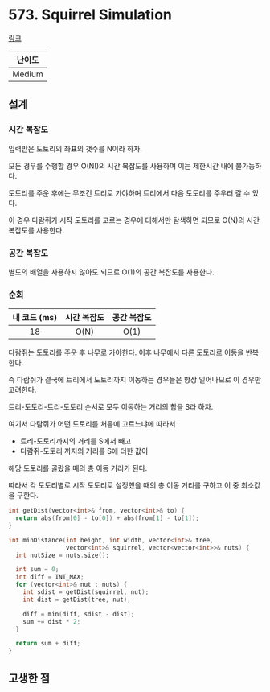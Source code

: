 # 573. Squirrel Simulation

[링크](https://leetcode.com/problems/squirrel-simulation/)

| 난이도 |
| :----: |
| Medium |

## 설계

### 시간 복잡도

입력받은 도토리의 좌표의 갯수를 N이라 하자.

모든 경우를 수행할 경우 O(N!)의 시간 복잡도를 사용하며 이는 제한시간 내에 불가능하다.

도토리를 주운 후에는 무조건 트리로 가야하며 트리에서 다음 도토리를 주우러 갈 수 있다.

이 경우 다람쥐가 시작 도토리를 고르는 경우에 대해서만 탐색하면 되므로 O(N)의 시간 복잡도를 사용한다.

### 공간 복잡도

별도의 배열을 사용하지 않아도 되므로 O(1)의 공간 복잡도를 사용한다.

### 순회

| 내 코드 (ms) | 시간 복잡도 | 공간 복잡도 |
| :----------: | :---------: | :---------: |
|      18      |    O(N)     |    O(1)     |

다람쥐는 도토리를 주운 후 나무로 가야한다. 이후 나무에서 다른 도토리로 이동을 반복한다.

즉 다람쥐가 결국에 트리에서 도토리까지 이동하는 경우들은 항상 일어나므로 이 경우만 고려한다.

트리-도토리-트리-도토리 순서로 모두 이동하는 거리의 합을 S라 하자.

여기서 다람쥐가 어떤 도토리를 처음에 고르느냐에 따라서

- 트리-도토리까지의 거리를 S에서 빼고
- 다람쥐-도토리 까지의 거리를 S에 더한 값이

해당 도토리를 골랐을 때의 총 이동 거리가 된다.

따라서 각 도토리별로 시작 도토리로 설정했을 때의 총 이동 거리를 구하고 이 중 최소값을 구한다.

```cpp
int getDist(vector<int>& from, vector<int>& to) {
  return abs(from[0] - to[0]) + abs(from[1] - to[1]);
}

int minDistance(int height, int width, vector<int>& tree,
                vector<int>& squirrel, vector<vector<int>>& nuts) {
  int nutSize = nuts.size();

  int sum = 0;
  int diff = INT_MAX;
  for (vector<int>& nut : nuts) {
    int sdist = getDist(squirrel, nut);
    int dist = getDist(tree, nut);

    diff = min(diff, sdist - dist);
    sum += dist * 2;
  }

  return sum + diff;
}
```

## 고생한 점
